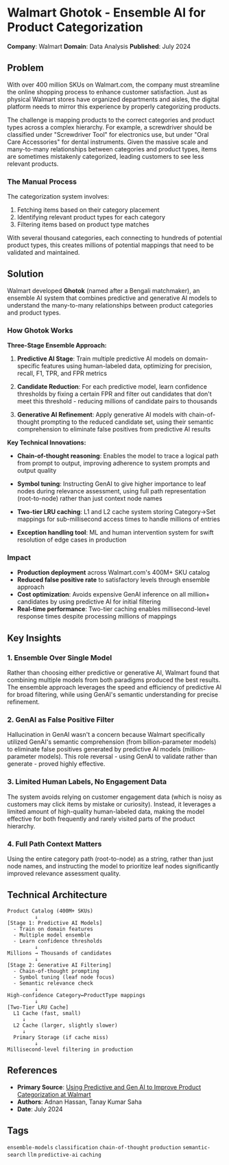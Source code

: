 # Walmart Ghotok - Ensemble AI for Product Categorization

**Company**: Walmart
**Domain**: Data Analysis
**Published**: July 2024

## Problem

With over 400 million SKUs on Walmart.com, the company must streamline the online shopping process to enhance customer satisfaction. Just as physical Walmart stores have organized departments and aisles, the digital platform needs to mirror this experience by properly categorizing products.

The challenge is mapping products to the correct categories and product types across a complex hierarchy. For example, a screwdriver should be classified under "Screwdriver Tool" for electronics use, but under "Oral Care Accessories" for dental instruments. Given the massive scale and many-to-many relationships between categories and product types, items are sometimes mistakenly categorized, leading customers to see less relevant products.

### The Manual Process

The categorization system involves:
1. Fetching items based on their category placement
2. Identifying relevant product types for each category
3. Filtering items based on product type matches

With several thousand categories, each connecting to hundreds of potential product types, this creates millions of potential mappings that need to be validated and maintained.

## Solution

Walmart developed **Ghotok** (named after a Bengali matchmaker), an ensemble AI system that combines predictive and generative AI models to understand the many-to-many relationships between product categories and product types.

### How Ghotok Works

**Three-Stage Ensemble Approach:**

1. **Predictive AI Stage**: Train multiple predictive AI models on domain-specific features using human-labeled data, optimizing for precision, recall, F1, TPR, and FPR metrics

2. **Candidate Reduction**: For each predictive model, learn confidence thresholds by fixing a certain FPR and filter out candidates that don't meet this threshold - reducing millions of candidate pairs to thousands

3. **Generative AI Refinement**: Apply generative AI models with chain-of-thought prompting to the reduced candidate set, using their semantic comprehension to eliminate false positives from predictive AI results

**Key Technical Innovations:**

- **Chain-of-thought reasoning**: Enables the model to trace a logical path from prompt to output, improving adherence to system prompts and output quality

- **Symbol tuning**: Instructing GenAI to give higher importance to leaf nodes during relevance assessment, using full path representation (root-to-node) rather than just context node names

- **Two-tier LRU caching**: L1 and L2 cache system storing Category→Set<ProductType> mappings for sub-millisecond access times to handle millions of entries

- **Exception handling tool**: ML and human intervention system for swift resolution of edge cases in production

### Impact

- **Production deployment** across Walmart.com's 400M+ SKU catalog
- **Reduced false positive rate** to satisfactory levels through ensemble approach
- **Cost optimization**: Avoids expensive GenAI inference on all million+ candidates by using predictive AI for initial filtering
- **Real-time performance**: Two-tier caching enables millisecond-level response times despite processing millions of mappings

## Key Insights

### 1. Ensemble Over Single Model
Rather than choosing either predictive or generative AI, Walmart found that combining multiple models from both paradigms produced the best results. The ensemble approach leverages the speed and efficiency of predictive AI for broad filtering, while using GenAI's semantic understanding for precise refinement.

### 2. GenAI as False Positive Filter
Hallucination in GenAI wasn't a concern because Walmart specifically utilized GenAI's semantic comprehension (from billion-parameter models) to eliminate false positives generated by predictive AI models (million-parameter models). This role reversal - using GenAI to validate rather than generate - proved highly effective.

### 3. Limited Human Labels, No Engagement Data
The system avoids relying on customer engagement data (which is noisy as customers may click items by mistake or curiosity). Instead, it leverages a limited amount of high-quality human-labeled data, making the model effective for both frequently and rarely visited parts of the product hierarchy.

### 4. Full Path Context Matters
Using the entire category path (root-to-node) as a string, rather than just node names, and instructing the model to prioritize leaf nodes significantly improved relevance assessment quality.

## Technical Architecture

```
Product Catalog (400M+ SKUs)
         ↓
[Stage 1: Predictive AI Models]
  - Train on domain features
  - Multiple model ensemble
  - Learn confidence thresholds
         ↓
Millions → Thousands of candidates
         ↓
[Stage 2: Generative AI Filtering]
  - Chain-of-thought prompting
  - Symbol tuning (leaf node focus)
  - Semantic relevance check
         ↓
High-confidence Category↔ProductType mappings
         ↓
[Two-Tier LRU Cache]
  L1 Cache (fast, small)
     ↓
  L2 Cache (larger, slightly slower)
     ↓
  Primary Storage (if cache miss)
         ↓
Millisecond-level filtering in production
```

## References

- **Primary Source**: [Using Predictive and Gen AI to Improve Product Categorization at Walmart](https://medium.com/walmartglobaltech/using-predictive-and-gen-ai-to-improve-product-categorization-at-walmart-dc9821c6a481)
- **Authors**: Adnan Hassan, Tanay Kumar Saha
- **Date**: July 2024

## Tags

`ensemble-models` `classification` `chain-of-thought` `production` `semantic-search` `llm` `predictive-ai` `caching`
